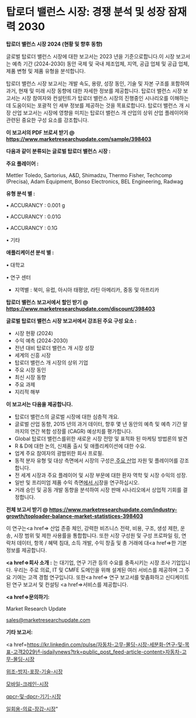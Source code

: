 # 탑로더 밸런스 시장: 경쟁 분석 및 성장 잠재력 2030

<strong>탑로더 밸런스 시장 2024 (현황 및 향후 동향)</strong>

글로벌 탑로더 밸런스 시장에 대한 보고서는 2023 년을 기준으로합니다.이 시장 보고서는 예측 기간 (2024-2030) 동안 국제 및 국내 제조업체, 지역, 공급 업체 및 공급 업체, 제품 변형 및 제품 유형을 분석합니다.

탑로더 밸런스 시장 보고서는 개발 속도, 용량, 성장 동인, 기술 및 자본 구조를 포함하여 과거, 현재 및 미래 시장 동향에 대한 자세한 정보를 제공합니다. 탑로더 밸런스 시장 보고서는 시장 참여자와 컨설턴트가 탑로더 밸런스 시장의 진행중인 시나리오를 이해하는 데 도움이되는 포괄적 인 세부 정보를 제공하는 것을 목표로합니다. 탑로더 밸런스 개 시장 산업 보고서는 시장에 영향을 미치는 탑로더 밸런스 개 산업의 상위 산업 플레이어와 관련된 중요한 구성 요소를 강조합니다.



<strong>이 보고서의 PDF 브로셔 받기 @ <a href=https://www.marketresearchupdate.com/sample/398403>https://www.marketresearchupdate.com/sample/398403</a></strong>



<strong>다음과 같이 분류되는 글로벌 탑로더 밸런스 시장 :</strong>



<strong>주요 플레이어 :</strong>

Mettler Toledo, Sartorius, A&D, Shimadzu, Thermo Fisher, Techcomp (Precisa), Adam Equipment, Bonso Electronics, BEL Engineering, Radwag



<strong>유형 분석 별 :</strong>

• ACCURANCY : 0.001 g

• ACCURANCY : 0.01G

• ACCURANCY : 0.1G

• 기타



<strong>애플리케이션 분석 별 :</strong>

• 대학교

• 연구 센터

<ul>
  <li>지역별 : 북미, 유럽, 아시아 태평양, 라틴 아메리카, 중동 및 아프리카</li>
</ul>


<strong>탑로더 밸런스 보고서에서 할인 받기 @ <a href=https://www.marketresearchupdate.com/discount/398403>https://www.marketresearchupdate.com/discount/398403</a></strong>



<strong>글로벌 탑로더 밸런스 시장 보고서에서 강조된 주요 구성 요소 :</strong>
<ul>
  <li>시장 현황 (2024)</li>
  <li>수익 예측 (2024-2030)</li>
  <li>전년 대비 탑로더 밸런스 개 시장 성장</li>
  <li>세계의 신흥 시장</li>
  <li>탑로더 밸런스 개 시장의 상위 기업</li>
  <li>주요 시장 동인</li>
  <li>최신 시장 동향</li>
  <li>주요 과제</li>
  <li>지리적 해부</li>
</ul>


<strong>이 보고서는 다음을 제공합니다.</strong>
<ul>
  <li>탑로더 밸런스의 글로벌 시장에 대한 심층적 개요.</li>
  <li>글로벌 산업 동향, 2015 년의 과거 데이터, 향후 몇 년 동안의 예측 및 예측 기간 말까지의 연간 복합 성장률 (CAGR) 예상치를 평가합니다.</li>
  <li>Global 탑로더 밸런스를위한 새로운 시장 전망 및 표적화 된 마케팅 방법론의 발견</li>
  <li>R &amp; D에 대한 논의, 신제품 출시 및 애플리케이션에 대한 수요.</li>
  <li>업계 주요 참여자의 광범위한 회사 프로필.</li>
  <li>동적 분자 유형 및 대상 측면에서 시장의 구성은<a href=> 주요 산</a>업 자원 및 플레이어를 강조합니다.</li>
  <li>전 세계 시장과 주요 플레이어 및 시장 부문에 대한 환자 역학 및 시장 수익의 성장.</li>
  <li>일반 및 프리미엄 제품 수익 측면<a href=>에서 시</a>장을 연구하십시오.</li>
  <li>거래 승인 및 공동 개발 동향을 분석하여 시장 판매 시나리오에서 상업적 기회를 결정합니다.</li>
</ul>



<strong>전체 보고서 받기 @ <a href=https://www.marketresearchupdate.com/industry-growth/toploader-balance-market-statistices-398403>https://www.marketresearchupdate.com/industry-growth/toploader-balance-market-statistices-398403</a></strong>

이 연구는<a href=> 산업 존중</a> 체인, 강력한 비즈니스 전략, 비용, 구조, 생성 제한, 운송, 시장 범위 및 제한 사용률을 통합합니다. 또한 시장 구성원 및 구성 프로파일 링, 연락처 데이터, 항목 / 혜택 침대, 소득 개발, 수익 창출 및 총 거래에 대<a href=>한 기본 </a>정보를 제공합니다.



<strong><a href=>회사 소</a>개 :</strong>
는 대기업, 연구 기관 등의 수요를 충족시키는 시장 조사 기업입니다. 우리는 주로 의료, IT 및 CMFE 도메인을 위해 설계된 여러 서비스를 제공하며 그 주요 기여는 고객 경험 연구입니다. 또한<a href=> 연구 보</a>고서를 맞춤화하고 신디케이트 된 연구 보고서 및 컨설팅 <a href=>서비스</a>를 제공합니다.



<strong><a href=>문의하기:</a></strong>

Market Research Update

sales@marketresearchupdate.com



<strong>기타 보고서:</strong>

<a href=https://kr.linkedin.com/pulse/자동차-고무-몰딩-시장-세분화-연구-및-목표-고객2029년-isdailynews?trk=public_post_feed-article-content>자동차-고무-몰딩-시장</a>

<a href=https://www.linkedin.com/pulse/위조-방지-포장-기술-시장-동향-및-성장-전망-market-matrix-musings-analysis/>위조-방지-포장-기술-시장</a>

<a href=https://www.linkedin.com/pulse/모바일-크레인-시장-현재-및-미래-성장-2029-survey-savvy-insights-360-analysis-iywuf/>모바일-크레인-시장</a>

<a href=https://www.linkedin.com/pulse/qpcr-및-dpcr-기기-시장-현재-미래-성장-2029-isdailynews-pnp6f/>qpcr-및-dpcr-기기-시장</a>

<a href=https://www.linkedin.com/pulse/일회용-의료-장갑-시장-동향-및-성장-전망-consumer-connection-compendium-ana-hz30f/>일회용-의료-장갑-시장</a>"
